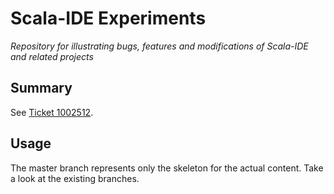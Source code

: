 # Scala-IDE Experiments
*Repository for illustrating bugs, features and modifications of Scala-IDE and related projects*

## Summary
See [Ticket 1002512](https://scala-ide-portfolio.assembla.com/spaces/scala-ide/tickets/1002512).

## Usage
The master branch represents only the skeleton for the actual content. Take a look at the existing branches.
